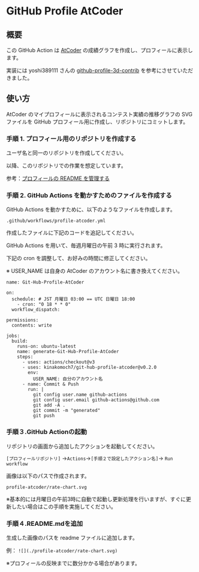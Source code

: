 # GitHub Profile AtCoder

## 概要

この GitHub Action は [AtCoder](https://atcoder.jp/?lang=ja) の成績グラフを作成し、プロフィールに表示します。

実装には yoshi389111 さんの [github-profile-3d-contrib](https://github.com/yoshi389111/github-profile-3d-contrib) を参考にさせていただきました。

## 使い方

AtCoder のマイプロフィールに表示されるコンテスト実績の推移グラフの SVG ファイルを GitHub プロフィール用に作成し、リポジトリにコミットします。

### 手順 1. プロフィール用のリポジトリを作成する

ユーザ名と同一のリポジトリを作成してください。

以降、このリポジトリでの作業を想定しています。

参考：[プロフィールの README を管理する](https://docs.github.com/ja/github/setting-up-and-managing-your-github-profile/managing-your-profile-readme)

### 手順 2. GitHub Actions を動かすためのファイルを作成する

GitHub Actions を動かすために、以下のようなファイルを作成します。

``` .github/workflows/profile-atcoder.yml ```

作成したファイルに下記のコードを追記してください。

GitHub Actions を用いて、毎週月曜日の午前 3 時に実行されます。

下記の cron を調整して、お好みの時間に修正してください。

※ USER_NAME は自身の AtCoder のアカウント名に書き換えてください。

```
name: Git-Hub-Profile-AtCoder

on:
  schedule: # JST 月曜日 03:00 == UTC 日曜日 18:00
    - cron: "0 18 * * 0"
  workflow_dispatch:

permissions:
  contents: write

jobs:
  build:
    runs-on: ubuntu-latest
    name: generate-Git-Hub-Profile-AtCoder
    steps:
      - uses: actions/checkout@v3
      - uses: kinakomoch7/git-hub-profile-atcoder@v0.2.0
        env:
          USER_NAME: 自分のアカウント名
      - name: Commit & Push
        run: |
          git config user.name github-actions
          git config user.email github-actions@github.com
          git add -A .
          git commit -m "generated"
          git push
```

### 手順３.GitHub Actionの起動

リポジトリの画面から追加したアクションを起動してください。

```[プロフィールリポジトリ]``` ->```Actions```->```[手順２で設定したアクション名]```-> ```Run workflow```

画像は以下のパスで作成されます。

```profile-atcoder/rate-chart.svg```

※基本的には月曜日の午前3時に自動で起動し更新処理を行いますが、すぐに更新したい場合はこの手順を実施してください。

### 手順４.README.mdを追加

生成した画像のパスを readme ファイルに追加します。

例：
``` ![](./profile-atcoder/rate-chart.svg) ```

※プロフィールの反映までに数分かかる場合があります。


